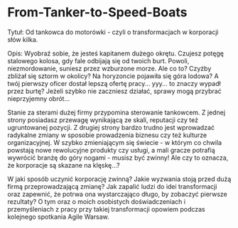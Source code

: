 # From-Tanker-to-Speed-Boats
Tytuł:
Od tankowca do motorówki - czyli o transformacjach w korporacji słów kilka.

Opis:
Wyobraź sobie, że jesteś kapitanem dużego okrętu. Czujesz potęgę stalowego kolosa, gdy fale odbijają się od twoich burt. Powoli, niezmordowanie, suniesz przez wzburzone morze. Ale co to? Czyżby zbliżał się sztorm w okolicy? Na horyzoncie pojawiła się góra lodowa? A twój pierwszy oficer dostał lepszą ofertę pracy... yyy... to znaczy wypadł przez burtę? Jeżeli szybko nie zaczniesz działać, sprawy mogą przybrać nieprzyjemny obrót...

Stanie za sterami dużej firmy przypomina sterowanie tankowcem. Z jednej strony posiadasz przewagę wynikającą ze skali, reputacji czy też ugruntowanej pozycji. Z drugiej strony bardzo trudno jest wprowadzać radykalne zmiany w sposobie prowadzenia biznesu czy też kulturze organizacyjnej. W szybko zmieniającym się świecie - w którym co chwila powstają nowe rewolucyjne produkty czy usługi, a mali gracze potrafią wywrócić branżę do góry nogami - musisz być zwinny! Ale czy to oznacza, że korporacje są skazane na klęskę...?

W jaki sposób uczynić korporację zwinną? Jakie wyzwania stoją przed dużą firmą przeprowadzającą zmianę? Jak zapalić ludzi do idei transformacji oraz zapewnić, że potrwa ona wystarczająco długo, by zobaczyć pierwsze rezultaty? O tym oraz o moich osobistych doświadczeniach i przemyśleniach z pracy przy takiej transformacji opowiem podczas kolejnego spotkania Agile Warsaw.
